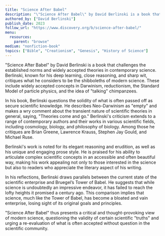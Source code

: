 ```yaml
---
title: "Science After Babel"
description: "\"Science After Babel\" by David Berlinski is a book that challenges the established norms and widely accepted theories in contemporary science. Berlinski, known for his deep learning, close reasoning, and sharp wit, critiques what he considers to be the shibboleths of modern science. These include widely accepted concepts in Darwinism, reductionism, the Standard Model of particle physics, and the idea of \"talking\" chimpanzees."
authored_by: ["David Berlinski"]
publish_date: 2023
follow_url: "https://www.discovery.org/b/science-after-babel/"
menu:
  resources:
    parent: "browse"
medium: "nonfiction-book"
topics: ["Bible", "Creationism", "Genesis", "History of Science"]
---
```


"Science After Babel" by David Berlinski is a book that challenges the established norms and widely accepted theories in contemporary science. Berlinski, known for his deep learning, close reasoning, and sharp wit, critiques what he considers to be the shibboleths of modern science. These include widely accepted concepts in Darwinism, reductionism, the Standard Model of particle physics, and the idea of "talking" chimpanzees.

In his book, Berlinski questions the solidity of what is often passed off as secure scientific knowledge. He describes Neo-Darwinism as "empty" and makes a wry comment about the transient nature of scientific theories in general, saying, "Theories come and go." Berlinski's criticism extends to a range of contemporary authors and their works in various scientific fields, including cosmology, biology, and philosophy of biology. Among those he critiques are Brian Greene, Lawrence Krauss, Stephen Jay Gould, and Michael Ruse.

Berlinski's work is noted for its elegant reasoning and erudition, as well as his unique and engaging prose style. He is praised for his ability to articulate complex scientific concepts in an accessible and often beautiful way, making his work appealing not only to those interested in the science but also to readers who appreciate the literary aspect of his writing.

In his reflections, Berlinski draws parallels between the current state of the scientific enterprise and Bruegel’s Tower of Babel. He suggests that while science is undoubtedly an impressive endeavor, it has failed to reach the lofty heights it promised a century ago. This comparison implies that science, much like the Tower of Babel, has become a bloated and vain enterprise, losing sight of its original goals and principles.

"Science After Babel" thus presents a critical and thought-provoking view of modern science, questioning the validity of certain scientific "truths" and urging a re-evaluation of what is often accepted without question in the scientific community​.